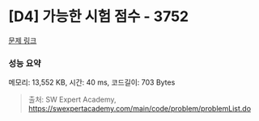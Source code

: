 # [D4] 가능한 시험 점수 - 3752 

[문제 링크](https://swexpertacademy.com/main/code/problem/problemDetail.do?contestProbId=AWHPkqBqAEsDFAUn) 

### 성능 요약

메모리: 13,552 KB, 시간: 40 ms, 코드길이: 703 Bytes



> 출처: SW Expert Academy, https://swexpertacademy.com/main/code/problem/problemList.do